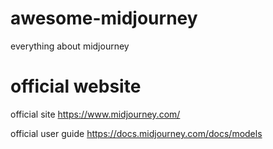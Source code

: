 # awesome-midjourney
everything about midjourney

# official website
official site
https://www.midjourney.com/


official user guide
https://docs.midjourney.com/docs/models



